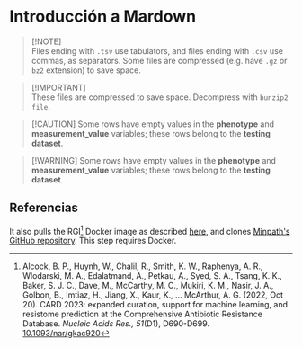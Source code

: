# Introducción a Mardown

> \[!NOTE\]\
> Files ending with `.tsv` use tabulators, and files ending with `.csv` use commas, as separators. Some files are compressed (e.g. have `.gz` or `bz2` extension) to save space.

> \[!IMPORTANT\]\
> These files are compressed to save space. Decompress with `bunzip2 file`.

> \[!CAUTION\] Some rows have empty values in the **phenotype** and **measurement_value** variables; these rows belong to the **testing dataset**.

> \[!WARNING\] Some rows have empty values in the **phenotype** and **measurement_value** variables; these rows belong to the **testing dataset**.

## Referencias

It also pulls the RGI[^readme-1] Docker image as described [here](https://github.com/arpcard/rgi#install-rgi-using-docker-singularity), and clones [Minpath's GitHub repository](https://github.com/mgtools/MinPath). This step requires Docker.

[^readme-1]: Alcock, B. P., Huynh, W., Chalil, R., Smith, K. W., Raphenya, A. R., Wlodarski, M. A., Edalatmand, A., Petkau, A., Syed, S. A., Tsang, K. K., Baker, S. J. C., Dave, M., McCarthy, M. C., Mukiri, K. M., Nasir, J. A., Golbon, B., Imtiaz, H., Jiang, X., Kaur, K., … McArthur, A. G. (2022, Oct 20). CARD 2023: expanded curation, support for machine learning, and resistome prediction at the Comprehensive Antibiotic Resistance Database. *Nucleic Acids Res., 51*(D1), D690-D699. [10.1093/nar/gkac920](https://doi.org/10.1093/nar/gkac920)
